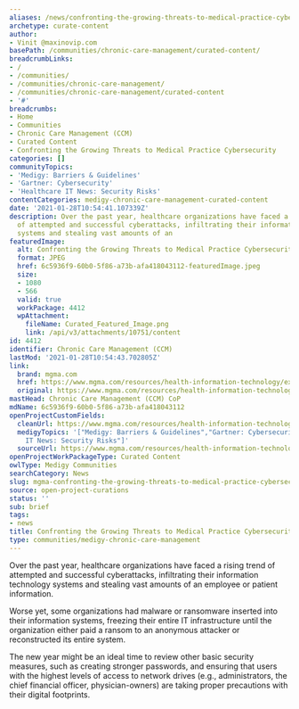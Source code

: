 ```yaml
---
aliases: /news/confronting-the-growing-threats-to-medical-practice-cybersecurity
archetype: curate-content
author:
- Vinit @maxinovip.com
basePath: /communities/chronic-care-management/curated-content/
breadcrumbLinks:
- /
- /communities/
- /communities/chronic-care-management/
- /communities/chronic-care-management/curated-content
- '#'
breadcrumbs:
- Home
- Communities
- Chronic Care Management (CCM)
- Curated Content
- Confronting the Growing Threats to Medical Practice Cybersecurity
categories: []
communityTopics:
- 'Medigy: Barriers & Guidelines'
- 'Gartner: Cybersecurity'
- 'Healthcare IT News: Security Risks'
contentCategories: medigy-chronic-care-management-curated-content
date: '2021-01-28T10:54:41.107339Z'
description: Over the past year, healthcare organizations have faced a rising trend
  of attempted and successful cyberattacks, infiltrating their information technology
  systems and stealing vast amounts of an
featuredImage:
  alt: Confronting the Growing Threats to Medical Practice Cybersecurity
  format: JPEG
  href: 6c5936f9-60b0-5f86-a73b-afa418043112-featuredImage.jpeg
  size:
  - 1080
  - 566
  valid: true
  workPackage: 4412
  wpAttachment:
    fileName: Curated_Featured_Image.png
    link: /api/v3/attachments/10751/content
id: 4412
identifier: Chronic Care Management (CCM)
lastMod: '2021-01-28T10:54:43.702805Z'
link:
  brand: mgma.com
  href: https://www.mgma.com/resources/health-information-technology/executive-session-confronting-the-growing-threats
  original: https://www.mgma.com/resources/health-information-technology/executive-session-confronting-the-growing-threats
mastHead: Chronic Care Management (CCM) CoP
mdName: 6c5936f9-60b0-5f86-a73b-afa418043112
openProjectCustomFields:
  cleanUrl: https://www.mgma.com/resources/health-information-technology/executive-session-confronting-the-growing-threats
  medigyTopics: '["Medigy: Barriers & Guidelines","Gartner: Cybersecurity","Healthcare
    IT News: Security Risks"]'
  sourceUrl: https://www.mgma.com/resources/health-information-technology/executive-session-confronting-the-growing-threats
openProjectWorkPackageType: Curated Content
owlType: Medigy Communities
searchCategory: News
slug: mgma-confronting-the-growing-threats-to-medical-practice-cybersecurity
source: open-project-curations
status: ''
sub: brief
tags:
- news
title: Confronting the Growing Threats to Medical Practice Cybersecurity
type: communities/medigy-chronic-care-management
---
```


<p>Over the past year, healthcare organizations have faced a rising trend of attempted and successful cyberattacks, infiltrating their information technology systems and stealing vast amounts of an employee or patient information.</p><p>Worse yet, some organizations had malware or ransomware inserted into their information systems, freezing their entire IT infrastructure until the organization either paid a ransom to an anonymous attacker or reconstructed its entire system.</p><p>The new year might be an ideal time to review other basic security measures, such as creating stronger passwords, and ensuring that users with the highest levels of access to network drives (e.g., administrators, the chief financial officer, physician-owners) are taking proper precautions with their digital footprints.</p>